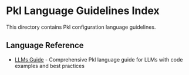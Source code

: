 # Pkl Language Guidelines Index

This directory contains Pkl configuration language guidelines.

## Language Reference

- [LLMs Guide](./llms.txt) - Comprehensive Pkl language guide for LLMs with code examples and best practices
